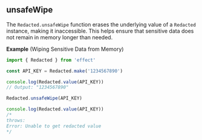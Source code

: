 ## unsafeWipe

The `Redacted.unsafeWipe` function erases the underlying value of a `Redacted` instance, making it inaccessible. This helps ensure that sensitive data does not remain in memory longer than needed.

**Example** (Wiping Sensitive Data from Memory)

```ts twoslash
import { Redacted } from 'effect'

const API_KEY = Redacted.make('1234567890')

console.log(Redacted.value(API_KEY))
// Output: "1234567890"

Redacted.unsafeWipe(API_KEY)

console.log(Redacted.value(API_KEY))
/*
throws:
Error: Unable to get redacted value
*/
```
